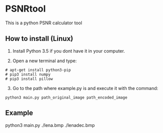 # PSNRtool

This is a python PSNR calculator tool

## How to install (Linux)

1. Install Python 3.5 if you dont have it in your computer.

2. Open a new terminal and type:

  ```
  # apt-get install python3-pip
  # pip3 install numpy
  # pip3 install pillow
  ```

3. Go to the path where example.py is and execute it with the command:

  ```
  python3 main.py path_original_image path_encoded_image
  ```


## Example

  python3 main.py ./lena.bmp ./lenadec.bmp

